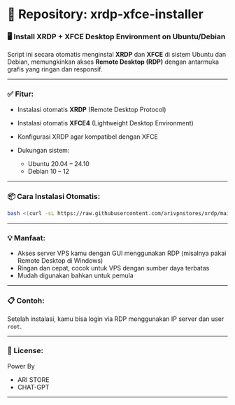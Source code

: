 # 📁 Repository: **xrdp-xfce-installer**

### 🖥️ Install XRDP + XFCE Desktop Environment on Ubuntu/Debian

Script ini secara otomatis menginstal **XRDP** dan **XFCE** di sistem Ubuntu dan Debian, memungkinkan akses **Remote Desktop (RDP)** dengan antarmuka grafis yang ringan dan responsif.

---

### ✅ Fitur:

* Instalasi otomatis **XRDP** (Remote Desktop Protocol)
* Instalasi otomatis **XFCE4** (Lightweight Desktop Environment)
* Konfigurasi XRDP agar kompatibel dengan XFCE
* Dukungan sistem:

  * Ubuntu 20.04 – 24.10
  * Debian 10 – 12

---

### 📦 Cara Instalasi Otomatis:

```bash
bash <(curl -sL https://raw.githubusercontent.com/arivpnstores/xrdp/main/install_xrdp_xfce.sh)
```

---

### 💡 Manfaat:

* Akses server VPS kamu dengan GUI menggunakan RDP (misalnya pakai Remote Desktop di Windows)
* Ringan dan cepat, cocok untuk VPS dengan sumber daya terbatas
* Mudah digunakan bahkan untuk pemula

---

### 📋 Contoh:

Setelah instalasi, kamu bisa login via RDP menggunakan IP server dan user `root`.

---

### 📜 License:

Power By
- ARI STORE
- CHAT-GPT

---


